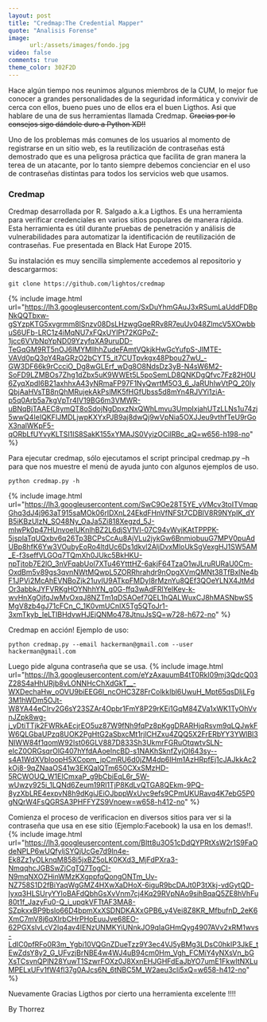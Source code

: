 ```yaml
---
layout: post
title: "Credmap:The Credential Mapper"
quote: "Analisis Forense"
image:
      url:/assets/images/fondo.jpg
video: false
comments: true
theme_color: 302F2D
---
```


Hace algún tiempo nos reunimos algunos miembros de la CUM, lo mejor fue conocer a grandes personalidades de la seguridad informática y 
convivir de cerca con ellos, bueno pues uno de ellos era el buen Ligthos. Asi que hablare de una de sus herramientas llamada 
Credmap. ~~Gracias por lo consejos sigo dándole duro a Python XD!!~~ 

Uno de los problemas más comunes de los usuarios al momento de registrarse en un sitio web, es la reutilización de contraseñas está 
demostrado que es una peligrosa práctica que facilita de gran manera la terea de un atacante, por lo tanto siempre debemos concienciar 
en el uso de contraseñas distintas para todos los servicios web que usamos.

### Credmap

Credmap desarrollada por R. Salgado a.k.a Ligthos. Es una herramienta para verificar credenciales en varios sitios populares de manera rápida. 
Esta herramienta es útil durante pruebas de penetración y análisis de vulnerabilidades para automatizar la identificación de 
reutilización de contraseñas. 
Fue presentada en Black Hat Europe 2015.

Su instalación es muy sencilla simplemente accedemos al repositorio y descargarmos:
```
git clone https://github.com/lightos/credmap 
```
{% include image.html url="https://lh3.googleusercontent.com/SxDuYhmGAuJ3xRSumLaUddFDBpNkQQTbxw-gSYzpKTG5xvgrmm8lSnzv08DsLHzwgGqeRRv8R7euUv048ZlmcV5XOwbbuS6UFb-LRC1z4iMqNU7xFQxUYIPt72KGPoZ-1jcc6VVbNpYpND09YzyfqXA9uruDD-TeGqGM9RT5nOJ6lMYMllhhZudeFAmtVQkjkHwGcYufpS-JlMTE-VAVd0pQ3pY4RaGRzO2bCYT5_it7CUTpvkgx48Pbou27wU_-GW3DF66k9rCcciO_Dg8wGLErf_wDg8O8NdsDz3yB-N4sW6M2-SoFD9LZMBOs7Zhg1dZbx5uK9WWEt5L5poSemLD8QNKDgQfvc7Fz82H0U6ZyqXpdI6B21axhhxA43yNRmaFP97F1NyQwrtM5O3_6_JaRUhIwVtPQ_20IyQbjAaHVsTB8nQhMRujekAkPslMK5fHGfUbss5d8mYn4RJVYi1ziA-p5q0Arb5a7kgVpTr4IV19BG6m3VMWR-uBNqBjTAAEC8ymQT8oSdojNgDpxzNxQWhLmvu3UmpIxjahUTzLLNs1u74zj5wwQ4IeIQKFIJMDLjwpKXYxPJB9aj8dwQj9wVpNia5OXJJeu9vthfTeU9rGoX3nalWKpF5-qORbLfUYvyKLTSI1IS8SakK155xYMAJS0VyizOCilRBc_aQ=w656-h198-no" %}


Para ejecutar credmap, sólo ejecutamos el script principal credmap.py –h para que nos muestre el menú de ayuda junto con algunos ejemplos de uso.
```
python credmap.py -h 
```
{% include image.html url="https://lh3.googleusercontent.com/SwC9Oe28T5YE_yVMcv3toITVmqpGhq3dJ4j963aT915saMOk06rIDXnL24EkdFHnVfNFSt7CDBIV8R9NYpIK_dYB5iKBzUlzN_SO48Ny_OaJa5Zi818Xegzd_5J-mIwPk0p47HUnvoelUKnlhBZ2L6djSV1Vl-07C94vWvjKAtTPPPK-5jsplaTqUQxbv6q26Tp3BCPsCcAu8AjVLu2jykGw6BnmiobuuG7MPV0puAdUBp8hfK6Yw3VOubyEoRo4ltdUc6Ds1dkvl2AljDvxMloUkSgVexgHJ1SW5AM_E-f3seffVLGOq7TQmXh0JUkc5BkHKU-npTjtob7E2lO_3nVFqabUol7XTu46YtttHZ-6akjF64TzaO1wJLruRURaU0Cm-OxdBm5v89gs3qvnNWtMQwpL5ZORRhrahdr9nOpgXVmQMNt38TfBxINe4bF1JPVi2McAhEVNBoZjk21uvIU9ATkpFMDyI8rMznYu8QEf3QOeYLNX4JtMdOr3abbkJYFVRKgHOYNhhYN_g0G-ffq3wAdFRlYelKey-k-wvHnXgOjfqJwMvOxqJ8NZTm1qDSAOef7QEL1hQALWuxCJ8hMASNbwS5MgV8zb4gJ71cFCn_C_1K0vmUCnIX5Tg5QToJr1-3xmTkyb_IeLTIBHdvwHJEjQNMo478JtnuJsSQ=w728-h672-no" %}


Credmap en acción!
Ejemplo de uso:
```
python credmap.py --email hackerman@gmail.com --user hackerman@gmail.com 
```
Luego pide alguna contraseña que se usa.
{% include image.html url="https://lh3.googleusercontent.com/eYzAxauumB4tT0RkI09mj3QdcQ03Z28S4aHhURjb8vLONNHcChXdGkT__-WXDechaHw_oOVU9biEEG6I_ncOHC3Z8FrColkkIbl6UwuH_Mpt65qsDIjLFg3M1hWDm5OJt-W8YA44eCIrv2G6sY23SZAr4Opbr1FmY8P29rKEi1GqM84ZVa1xWK1TyOhVvnJZpk8wg-j_yDtiTTjk2FWRkAEcjrEO5uz87W9fNh9fqPz8pKggDRARHjqRsvm9qLQJwkFW6QLGbaUPzq8UOK2PgHtG2aSbxcMt1rjlCHZxu4ZQQ5X2FrERbYY3YWlBl3NIWW84f1qomW92Ist06GLV887D833Sh3UkmrFGRuOtqwtvSLN-eIcZ0ORGsqrOlG407hYfdAAoeIncBD-s1NAKhSknfZyjOl643sy--s4A1WdXVbIoopH5XCopm_jpCmRU6d0jZM4dp6IHm1AzHRpfEj1cJAJkkAc2kOj8-9qZNaaOS41w3EKQalQTm650CXxSMzHD-5RCWOUQ_W1EICmxaP_g9bCbiEqL6r_5W-wUwzy925i_1LQNd6Zeum19Rl1TjP8KdLvQTGA8QEkm-9PQ-8yzXbLRE4expvN8h9dKgiJEiOJbppWxUvc9efs9CPmUKURavq4K7ebG5P0gNQrW4FsQGRSA3PHFFYZS9Vnoew=w658-h412-no" %}

Comienza el proceso de verificacion en diversos sitios para ver si la contraseña que usa en ese sitio (Ejemplo:Facebook) la usa en los demas!!.
{% include image.html url="https://lh3.googleusercontent.com/BItt8u3O51cDdQYPRtXsW2r1S9FaOdeNPLP6wUQfyljSYQjUcGe7d9In4e-Ek8Zz1yOLknqM858i5jxBZ5oLK0KXd3_MjFdPXra3-NmqqhcJGBSwZjCgTQ7TogCI-N9mqNXOZHinWMzKXgppfqQongONTm_Uv-NZ758S1D2fBiYaqWgGMZ4HXwXaDHoX-6iguR9bcDAJt0P3tXkj-vdGytQD-Iyxq3HLSUryYYloBAFdQbhGsXvVnm7cj4Kq29RVpNAo9sihBqaQ5ZE8hVhFu80t1f_JazyFu0-Q_i_upqkVFTtAF3MA8-SZpkxxBP9bslo66D4bpmXxXSDNDKAXxGPB6_y4Vei8Z8KR_MfbufnD_2eK6XmC7mV8j6qXIrbCHrPHoEuuJve68EO-62PGXslvLcV2Iq4av4IENzUNMKYiUNnkJO9qIaGHmQyg4907AVv2xRM1wvs-LdIC0pfRFo0R3m_Ygbi10VQGnZDueTzz9Y3ec4VJ5yBMg3LDsC0hkIP3JkE_tEwZdsY8y2_G_UFvzjBrNBE4w4WJ4uB94cm0Hm_Vgh_FCMiY4yNXsVn_bGXsTCsvnQPlN28YuwT1SzwrFOXz0J8XxnEHJGHFdEaJbYO7umE1FkwItNXLuMPELxUFv1fW4fl37g0AJcs6N_6tNBC5M_W2aeu3cli5xQ=w658-h412-no" %}

Nuevamente Gracias Ligthos por cierto una herramienta excelente !!!!

By Thorrez
